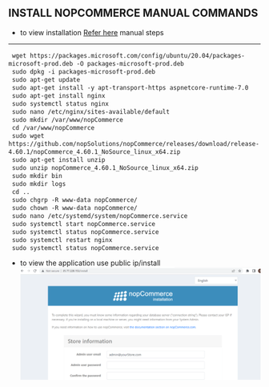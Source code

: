 INSTALL NOPCOMMERCE MANUAL COMMANDS
-----------------------------------
* to  view installation [Refer here](https://docs.nopcommerce.com/en/installation-and-upgrading/installing-nopcommerce/installing-on-linux.html)
manual steps
------------
```
 wget https://packages.microsoft.com/config/ubuntu/20.04/packages-microsoft-prod.deb -O packages-microsoft-prod.deb
 sudo dpkg -i packages-microsoft-prod.deb
 sudo apt-get update
 sudo apt-get install -y apt-transport-https aspnetcore-runtime-7.0
 sudo apt-get install nginx
 sudo systemctl status nginx
 sudo nano /etc/nginx/sites-available/default
 sudo mkdir /var/www/nopCommerce
 cd /var/www/nopCommerce
 sudo wget https://github.com/nopSolutions/nopCommerce/releases/download/release-4.60.1/nopCommerce_4.60.1_NoSource_linux_x64.zip
 sudo apt-get install unzip
 sudo unzip nopCommerce_4.60.1_NoSource_linux_x64.zip
 sudo mkdir bin
 sudo mkdir logs
 cd ..
 sudo chgrp -R www-data nopCommerce/
 sudo chown -R www-data nopCommerce/
 sudo nano /etc/systemd/system/nopCommerce.service
 sudo systemctl start nopCommerce.service
 sudo systemctl status nopCommerce.service
 sudo systemctl restart nginx
 sudo systemctl status nopCommerce.service

```
* to view the application use public ip/install
![Preview](nopcom(1).png)
